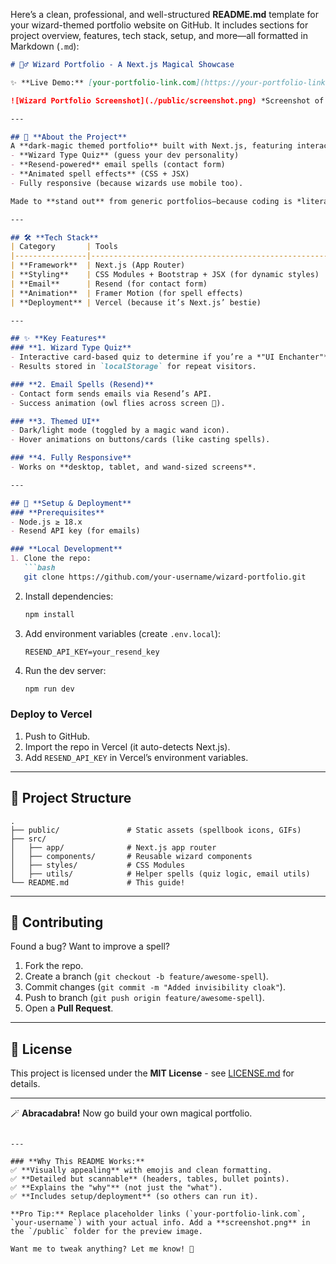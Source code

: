 Here’s a clean, professional, and well-structured **README.md** template for your wizard-themed portfolio website on GitHub. It includes sections for project overview, features, tech stack, setup, and more—all formatted in Markdown (`.md`):

```markdown
# 🧙‍♂️ Wizard Portfolio - A Next.js Magical Showcase  

✨ **Live Demo:** [your-portfolio-link.com](https://your-portfolio-link.com)  

![Wizard Portfolio Screenshot](./public/screenshot.png) *Screenshot of the homepage*  

---

## 🔮 **About the Project**  
A **dark-magic themed portfolio** built with Next.js, featuring interactive wizardry elements:  
- **Wizard Type Quiz** (guess your dev personality)  
- **Resend-powered** email spells (contact form)  
- **Animated spell effects** (CSS + JSX)  
- Fully responsive (because wizards use mobile too).  

Made to **stand out** from generic portfolios—because coding is *literally* magic.  

---

## 🛠️ **Tech Stack**  
| Category       | Tools                                                                 |
|----------------|-----------------------------------------------------------------------|
| **Framework**  | Next.js (App Router)                                                  |
| **Styling**    | CSS Modules + Bootstrap + JSX (for dynamic styles)                    |
| **Email**      | Resend (for contact form)                                             |
| **Animation**  | Framer Motion (for spell effects)                                     |
| **Deployment** | Vercel (because it’s Next.js’ bestie)                                 |

---

## ✨ **Key Features**  
### **1. Wizard Type Quiz**  
- Interactive card-based quiz to determine if you’re a *"UI Enchanter"* or *"Backend Alchemist"*.  
- Results stored in `localStorage` for repeat visitors.  

### **2. Email Spells (Resend)**  
- Contact form sends emails via Resend’s API.  
- Success animation (owl flies across screen 🦉).  

### **3. Themed UI**  
- Dark/light mode (toggled by a magic wand icon).  
- Hover animations on buttons/cards (like casting spells).  

### **4. Fully Responsive**  
- Works on **desktop, tablet, and wand-sized screens**.  

---

## 🚀 **Setup & Deployment**  
### **Prerequisites**  
- Node.js ≥ 18.x  
- Resend API key (for emails)  

### **Local Development**  
1. Clone the repo:  
   ```bash
   git clone https://github.com/your-username/wizard-portfolio.git
   ```
2. Install dependencies:  
   ```bash
   npm install
   ```
3. Add environment variables (create `.env.local`):  
   ```env
   RESEND_API_KEY=your_resend_key
   ```
4. Run the dev server:  
   ```bash
   npm run dev
   ```

### **Deploy to Vercel**  
1. Push to GitHub.  
2. Import the repo in Vercel (it auto-detects Next.js).  
3. Add `RESEND_API_KEY` in Vercel’s environment variables.  

---

## 📂 **Project Structure**  
```plaintext
.
├── public/               # Static assets (spellbook icons, GIFs)
├── src/
│   ├── app/              # Next.js app router
│   ├── components/       # Reusable wizard components
│   ├── styles/           # CSS Modules
│   ├── utils/            # Helper spells (quiz logic, email utils)
└── README.md             # This guide!
```

---

## 🤝 **Contributing**  
Found a bug? Want to improve a spell?  
1. Fork the repo.  
2. Create a branch (`git checkout -b feature/awesome-spell`).  
3. Commit changes (`git commit -m "Added invisibility cloak"`).  
4. Push to branch (`git push origin feature/awesome-spell`).  
5. Open a **Pull Request**.  

---

## 📜 **License**  
This project is licensed under the **MIT License** - see [LICENSE.md](./LICENSE.md) for details.  

---

🪄 **Abracadabra!** Now go build your own magical portfolio.  
``` 

---

### **Why This README Works:**  
✅ **Visually appealing** with emojis and clean formatting.  
✅ **Detailed but scannable** (headers, tables, bullet points).  
✅ **Explains the "why"** (not just the "what").  
✅ **Includes setup/deployment** (so others can run it).  

**Pro Tip:** Replace placeholder links (`your-portfolio-link.com`, `your-username`) with your actual info. Add a **screenshot.png** in the `/public` folder for the preview image.  

Want me to tweak anything? Let me know! 🚀
